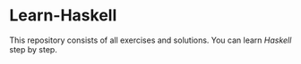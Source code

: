 # Learn-Haskell
This repository consists of all exercises and solutions. You can learn *Haskell* step by step. 
